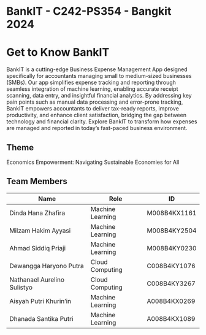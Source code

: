 # BankIT - C242-PS354 - Bangkit 2024

# Get to Know BankIT

BankIT is a cutting-edge Business Expense Management App designed specifically for accountants managing small to medium-sized businesses (SMBs). Our app simplifies expense tracking and reporting through seamless integration of machine learning, enabling accurate receipt scanning, data entry, and insightful financial analytics. By addressing key pain points such as manual data processing and error-prone tracking, BankIT empowers accountants to deliver tax-ready reports, improve productivity, and enhance client satisfaction, bridging the gap between technology and financial clarity. Explore BankIT to transform how expenses are managed and reported in today’s fast-paced business environment.

## Theme
Economics Empowerment: Navigating Sustainable Economies for All

## Team Members

| Name                           | Role               | ID          |
|--------------------------------|--------------------|-------------|
| Dinda Hana Zhafira             | Machine Learning   | M008B4KX1161|
| Milzam Hakim Ayyasi            | Machine Learning   | M008B4KY2504 |
| Ahmad Siddiq Priaji            | Machine Learning   | M008B4KY0230 |
| Dewangga Haryono Putra         | Cloud Computing    | C008B4KY1076 |
| Nathanael Aurelino Sulistyo    | Cloud Computing    | C008B4KY3267  |
| Aisyah Putri Khurin’in         | Machine Learning   | A008B4KX0269 |
| Dhanada Santika Putri          | Machine Learning   | A008B4KX1089  |

